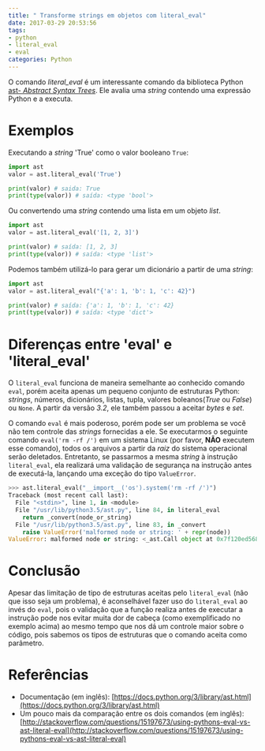 ```yaml
---
title: " Transforme strings em objetos com literal_eval"
date: 2017-03-29 20:53:56
tags:
- python
- literal_eval
- eval
categories: Python
---
```


O comando *literal_eval* é um interessante comando da biblioteca Python [ast- *Abstract Syntax Trees*](https://docs.python.org/2/library/ast.html). Ele avalia uma *string* contendo uma expressão Python e a executa.

# Exemplos

Executando a *string* 'True' como o valor booleano `True`:
```python
import ast
valor = ast.literal_eval('True')

print(valor) # saida: True
print(type(valor)) # saída: <type 'bool'>
```
Ou convertendo uma *string* contendo uma lista em um objeto *list*.

```python
import ast
valor = ast.literal_eval('[1, 2, 3]')

print(valor) # saída: [1, 2, 3]
print(type(valor)) # saída: <type 'list'>
```
Podemos também utilizá-lo para gerar um dicionário a partir de uma *string*:

```python
import ast
valor = ast.literal_eval("{'a': 1, 'b': 1, 'c': 42}")

print(valor) # saída: {'a': 1, 'b': 1, 'c': 42}
print(type(valor)) # saída: <type 'dict'>
```

# Diferenças entre 'eval' e 	'literal_eval'

O `literal_eval` funciona de maneira semelhante ao conhecido comando `eval`, porém aceita apenas um pequeno conjunto de estruturas Python: *strings*, números, dicionários, listas, tupla, valores boleanos(*True* ou *False*) ou `None`. A partir da versão *3.2*, ele também passou a aceitar *bytes* e *set*.

O comando `eval` é mais poderoso, porém pode ser um problema se você não tem controle das *strings* fornecidas a ele. Se executarmos o seguinte comando `eval('rm -rf /')` em um sistema Linux (por favor, **NÃO** executem esse comando), todos os arquivos a partir da *raiz* do sistema operacional serão deletados. Entretanto, se passarmos a mesma *string* à instrução `literal_eval`, ela realizará uma validação de segurança na instrução antes de executá-la, lançando uma exceção do tipo `ValueError`.

```python
>>> ast.literal_eval("__import__('os').system('rm -rf /')")
Traceback (most recent call last):
  File "<stdin>", line 1, in <module>
  File "/usr/lib/python3.5/ast.py", line 84, in literal_eval
    return _convert(node_or_string)
  File "/usr/lib/python3.5/ast.py", line 83, in _convert
    raise ValueError('malformed node or string: ' + repr(node))
ValueError: malformed node or string: <_ast.Call object at 0x7f120ed568d0>
```

# Conclusão

Apesar das limitação de tipo de estruturas aceitas pelo `literal_eval` (não que isso seja um problema), é aconselhável fazer uso do `literal_eval` ao invés do `eval`, pois o validação que a função realiza antes de executar a instrução pode nos evitar muita dor de cabeça (como exemplificado no exemplo acima) ao mesmo tempo que nos dá um controle maior sobre o código, pois sabemos os tipos de estruturas que o comando aceita como parâmetro.

# Referências

* Documentação (em inglês): [https://docs.python.org/3/library/ast.html](https://docs.python.org/3/library/ast.html)
* Um pouco mais da comparação entre os dois comandos (em inglês): [http://stackoverflow.com/questions/15197673/using-pythons-eval-vs-ast-literal-eval](http://stackoverflow.com/questions/15197673/using-pythons-eval-vs-ast-literal-eval)
